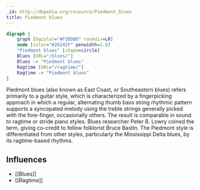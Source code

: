 ```yaml
---
_id: http://dbpedia.org/resource/Piedmont_blues
title: Piedmont blues
---
```


```dot
digraph {
	graph [bgcolor="#F3DDB8" rankdir=LR]
	node [color="#26242F" penwidth=3.0]
	"Piedmont blues" [shape=circle]
	Blues [URL="/blues/"]
	Blues -> "Piedmont blues"
	Ragtime [URL="/ragtime/"]
	Ragtime -> "Piedmont blues"
}
```

Piedmont blues (also known as East Coast, or Southeastern blues) refers primarily to a guitar style, which is characterized by a fingerpicking approach in which a regular, alternating thumb bass string rhythmic pattern supports a syncopated melody using the treble strings generally picked with the fore-finger, occasionally others. The result is comparable in sound to ragtime or stride piano styles. Blues researcher Peter B. Lowry coined the term, giving co-credit to fellow folklorist Bruce Bastin. The Piedmont style is differentiated from other styles, particularly the Mississippi Delta blues, by its ragtime-based rhythms.

## Influences

- [[Blues]]
- [[Ragtime]]
